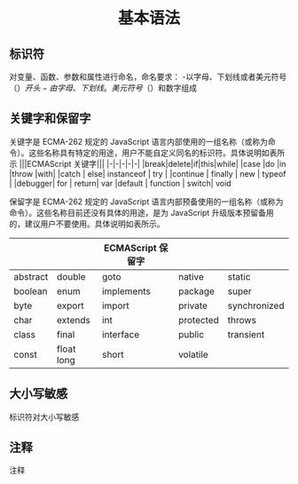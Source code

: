 <h1 align="center">基本语法</h1>

## 标识符

对变量、函数、参数和属性进行命名，命名要求： -以字母、下划线或者美元符号（$）开头
-由字母、下划线。美元符号（$）和数字组成

## 关键字和保留字

关键字是 ECMA-262 规定的 JavaScript 语言内部使用的一组名称（或称为命令）。这些名称具有特定的用途，用户不能自定义同名的标识符。具体说明如表所示
|||ECMAScript 关键字|||
|-|-|-|-|-|
|break|delete|if|this|while|
|case |do |in |throw |with|
|catch | else| instanceof | try |
|continue | finally | new | typeof |
|debugger| for | return| var
|default | function | switch| void

保留字是 ECMA-262 规定的 JavaScript 语言内部预备使用的一组名称（或称为命令）。这些名称目前还没有具体的用途，是为 JavaScript 升级版本预留备用的，建议用户不要使用。具体说明如表所示。

|          |            | ECMAScript 保留字 |           |              |
| -------- | ---------- | ----------------- | --------- | ------------ |
| abstract | double     | goto              | native    | static       |
| boolean  | enum       | implements        | package   | super        |
| byte     | export     | import            | private   | synchronized |
| char     | extends    | int               | protected | throws       |
| class    | final      | interface         | public    | transient    |
| const    | float long | short             | volatile  |

## 大小写敏感

标识符对大小写敏感

## 注释

注释
